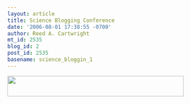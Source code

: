 ```yaml
---
layout: article
title: Science Blogging Conference
date: '2006-08-01 17:38:55 -0700'
author: Reed A. Cartwright
mt_id: 2535
blog_id: 2
post_id: 2535
basename: science_bloggin_1
---
```

<a href="http://mistersugar.stikipad.com/blogtogether/show/HomePage"><img src="http://mistersugar.stikipad.com/attachment/asset/10384/NCSciBlogging.jpg" alt="" width="400" height="47" /></a>

